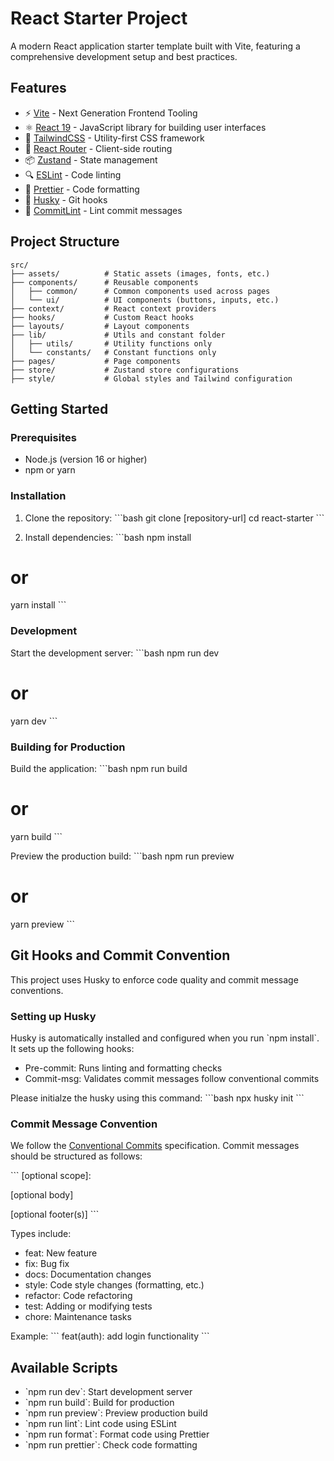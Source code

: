 # React Starter Project

A modern React application starter template built with Vite, featuring a comprehensive development setup and best practices.

## Features

- ⚡️ [Vite](https://vitejs.dev/) - Next Generation Frontend Tooling
- ⚛️ [React 19](https://react.dev/) - JavaScript library for building user interfaces
- 🎨 [TailwindCSS](https://tailwindcss.com/) - Utility-first CSS framework
- 🧭 [React Router](https://reactrouter.com/) - Client-side routing
- 📦 [Zustand](https://zustand-demo.pmnd.rs/) - State management
- 🔍 [ESLint](https://eslint.org/) - Code linting
- 💅 [Prettier](https://prettier.io/) - Code formatting
- 🐶 [Husky](https://typicode.github.io/husky/) - Git hooks
- 📝 [CommitLint](https://commitlint.js.org/) - Lint commit messages

## Project Structure

```
src/
├── assets/          # Static assets (images, fonts, etc.)
├── components/      # Reusable components
│   ├── common/      # Common components used across pages
│   └── ui/          # UI components (buttons, inputs, etc.)
├── context/         # React context providers
├── hooks/           # Custom React hooks
├── layouts/         # Layout components
├── lib/             # Utils and constant folder
│   ├── utils/       # Utility functions only
│   └── constants/   # Constant functions only
├── pages/           # Page components
├── store/           # Zustand store configurations
├── style/           # Global styles and Tailwind configuration
```

## Getting Started

### Prerequisites

- Node.js (version 16 or higher)
- npm or yarn

### Installation

1. Clone the repository:
\`\`\`bash
git clone [repository-url]
cd react-starter
\`\`\`

2. Install dependencies:
\`\`\`bash
npm install
# or
yarn install
\`\`\`

### Development

Start the development server:
\`\`\`bash
npm run dev
# or
yarn dev
\`\`\`

### Building for Production

Build the application:
\`\`\`bash
npm run build
# or
yarn build
\`\`\`

Preview the production build:
\`\`\`bash
npm run preview
# or
yarn preview
\`\`\`

## Git Hooks and Commit Convention

This project uses Husky to enforce code quality and commit message conventions.

### Setting up Husky

Husky is automatically installed and configured when you run \`npm install\`. It sets up the following hooks:

- Pre-commit: Runs linting and formatting checks
- Commit-msg: Validates commit messages follow conventional commits

Please initialze the husky using this command:
\`\`\`bash
npx husky init
\`\`\`


### Commit Message Convention

We follow the [Conventional Commits](https://www.conventionalcommits.org/) specification. Commit messages should be structured as follows:

\`\`\`
<type>[optional scope]: <description>

[optional body]

[optional footer(s)]
\`\`\`

Types include:
- feat: New feature
- fix: Bug fix
- docs: Documentation changes
- style: Code style changes (formatting, etc.)
- refactor: Code refactoring
- test: Adding or modifying tests
- chore: Maintenance tasks

Example:
\`\`\`
feat(auth): add login functionality
\`\`\`

## Available Scripts

- \`npm run dev\`: Start development server
- \`npm run build\`: Build for production
- \`npm run preview\`: Preview production build
- \`npm run lint\`: Lint code using ESLint
- \`npm run format\`: Format code using Prettier
- \`npm run prettier\`: Check code formatting